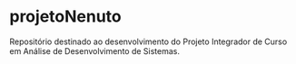 # projetoNenuto
Repositório destinado ao desenvolvimento do Projeto Integrador de Curso em Análise de Desenvolvimento de Sistemas.
